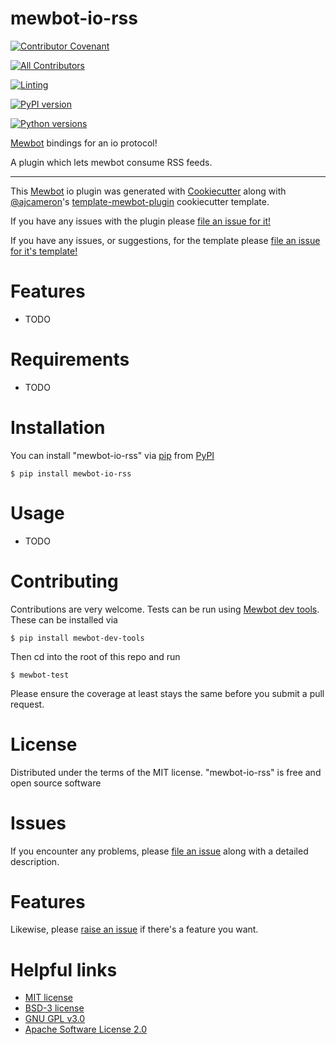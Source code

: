 <!--
SPDX-FileCopyrightText: 2021 - 2023 Mewbot Developers <mewbot@quicksilver.london>

SPDX-License-Identifier: CC-BY-4.0
-->

# mewbot-io-rss

[![Contributor Covenant](https://img.shields.io/badge/Contributor%20Covenant-2.1-4baaaa.svg)](CODE_OF_CONDUCT.md)

<!-- ALL-CONTRIBUTORS-BADGE:START - Do not remove or modify this section -->
[![All Contributors](https://img.shields.io/badge/all_contributors-2-orange.svg?style=flat-square)](CONTRIBUTORS.md)
<!-- ALL-CONTRIBUTORS-BADGE:END -->

[![Linting](https://github.com/mewbotorg/mewbot-io-rss/actions/workflows/review.yaml/badge.svg)](https://github.com/mewbotorg/mewbot-io-rss/actions/workflows/review.yaml)

[![PyPI version](https://img.shields.io/pypi/v/mewbot-io-rss.svg)](https://pypi.org/project/mewbot-io-rss)

[![Python versions](https://img.shields.io/pypi/pyversions/mewbot-io-rss.svg)](https://pypi.org/project/mewbot-io-rss)


[Mewbot](https://github.com/mewbotorg/mewbot) bindings for an io protocol!

A plugin which lets mewbot consume RSS feeds.

----

This [Mewbot](https://github.com/mewbotorg/mewbot) io plugin was generated with [Cookiecutter](https://github.com/audreyr/cookiecutter) along with [@ajcameron](https://github.com/ajcameron)'s [template-mewbot-plugin](https://github.com/mewbotorg/template-mewbot-plugin) cookiecutter template.

If you have any issues with the plugin please [file an issue for it!](https://github.com/mewbotorg/mewbot-io-rss/issues)

If you have any issues, or suggestions, for the template please [file an issue for it's template!](https://github.com/mewbotorg/template-mewbot-plugin/issues)


# Features

* TODO


# Requirements

* TODO


# Installation

You can install "mewbot-io-rss" via [pip](https://pypi.org/project/pip/) from [PyPI](https://pypi.org/project)
```shell
$ pip install mewbot-io-rss
```


# Usage


* TODO

# Contributing

Contributions are very welcome.
Tests can be run using [Mewbot dev tools](https://github.com/mewbotorg/mewbot-dev-tools).
These can be installed via
```shell
$ pip install mewbot-dev-tools
```
Then cd into the root of this repo and run
```shell
$ mewbot-test
```
Please ensure the coverage at least stays the same before you submit a pull request.

# License

Distributed under the terms of the MIT license.
"mewbot-io-rss" is free and open source software


# Issues

If you encounter any problems, please [file an issue](https://github.com/mewbotorg/mewbot-io-rss/issues) along with a detailed description.

# Features

Likewise, please [raise an issue](https://github.com/mewbotorg/mewbot-io-rss/issues) if there's a feature you want.

# Helpful links

 - [MIT license](http://opensource.org/licenses/MIT)
 - [BSD-3 license](http://opensource.org/licenses/BSD-3-Clause)
 - [GNU GPL v3.0](http://www.gnu.org/licenses/gpl-3.0.txt)
 - [Apache Software License 2.0](http://www.apache.org/licenses/LICENSE-2.0)

